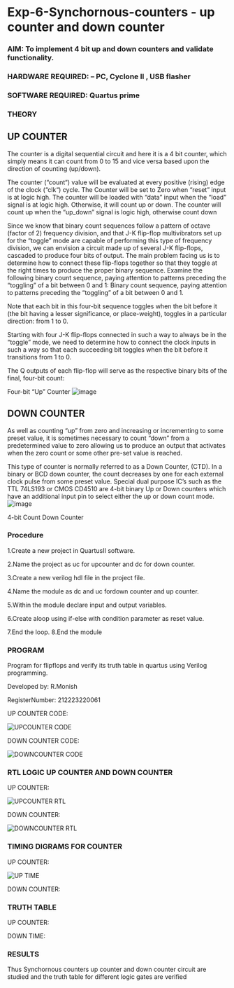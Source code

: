 # Exp-6-Synchornous-counters - up counter and down counter 
### AIM: To implement 4 bit up and down counters and validate  functionality.
### HARDWARE REQUIRED:  – PC, Cyclone II , USB flasher
### SOFTWARE REQUIRED:   Quartus prime
### THEORY 

## UP COUNTER 
The counter is a digital sequential circuit and here it is a 4 bit counter, which simply means it can count from 0 to 15 and vice versa based upon the direction of counting (up/down). 

The counter (“count“) value will be evaluated at every positive (rising) edge of the clock (“clk“) cycle.
The Counter will be set to Zero when “reset” input is at logic high.
The counter will be loaded with “data” input when the “load” signal is at logic high. Otherwise, it will count up or down.
The counter will count up when the “up_down” signal is logic high, otherwise count down

Since we know that binary count sequences follow a pattern of octave (factor of 2) frequency division, and that J-K flip-flop multivibrators set up for the “toggle” mode are capable of performing this type of frequency division, we can envision a circuit made up of several J-K flip-flops, cascaded to produce four bits of output.
The main problem facing us is to determine how to connect these flip-flops together so that they toggle at the right times to produce the proper binary sequence.
Examine the following binary count sequence, paying attention to patterns preceding the “toggling” of a bit between 0 and 1:
Binary count sequence, paying attention to patterns preceding the “toggling” of a bit between 0 and 1.

Note that each bit in this four-bit sequence toggles when the bit before it (the bit having a lesser significance, or place-weight), toggles in a particular direction: from 1 to 0.



 
 

Starting with four J-K flip-flops connected in such a way to always be in the “toggle” mode, we need to determine how to connect the clock inputs in such a way so that each succeeding bit toggles when the bit before it transitions from 1 to 0.

The Q outputs of each flip-flop will serve as the respective binary bits of the final, four-bit count:

 
 

Four-bit “Up” Counter
![image](https://user-images.githubusercontent.com/36288975/169644758-b2f4339d-9532-40c5-af40-8f4f8c942e2c.png)



## DOWN COUNTER 

As well as counting “up” from zero and increasing or incrementing to some preset value, it is sometimes necessary to count “down” from a predetermined value to zero allowing us to produce an output that activates when the zero count or some other pre-set value is reached.

This type of counter is normally referred to as a Down Counter, (CTD). In a binary or BCD down counter, the count decreases by one for each external clock pulse from some preset value. Special dual purpose IC’s such as the TTL 74LS193 or CMOS CD4510 are 4-bit binary Up or Down counters which have an additional input pin to select either the up or down count mode.
![image](https://user-images.githubusercontent.com/36288975/169644844-1a14e123-7228-4ed8-81a9-eb937dff4ac8.png)


4-bit Count Down Counter
### Procedure
1.Create a new project in QuartusII software.

2.Name the project as uc for upcounter and dc for down counter. 

3.Create a new verilog hdl file in the project file.

4.Name the module as dc and uc fordown counter and up counter.

5.Within the module declare input and output variables.

6.Create aloop using if-else with condition parameter as reset value.

7.End the loop. 8.End the module


### PROGRAM 

Program for flipflops  and verify its truth table in quartus using Verilog programming.

Developed by: R.Monish

RegisterNumber:  212223220061

UP COUNTER CODE:

![UPCOUNTER CODE](https://github.com/monishr288/Exp-7-Synchornous-counters-/assets/147474049/2499280a-aa97-42e4-ada1-24802225867b)

DOWN COUNTER CODE:

![DOWNCOUNTER CODE](https://github.com/monishr288/Exp-7-Synchornous-counters-/assets/147474049/aef14061-003a-4bf1-bef2-daebf0248857)






### RTL LOGIC UP COUNTER AND DOWN COUNTER  

UP COUNTER:

![UPCOUNTER RTL](https://github.com/monishr288/Exp-7-Synchornous-counters-/assets/147474049/344cbac9-e0ce-49bc-90a0-30dac6db863f)

DOWN COUNTER:

![DOWNCOUNTER RTL](https://github.com/monishr288/Exp-7-Synchornous-counters-/assets/147474049/4b02e83f-d735-4fe9-be35-a27815af1c70)








### TIMING DIGRAMS FOR COUNTER  
UP COUNTER:

![UP TIME](https://github.com/monishr288/Exp-7-Synchornous-counters-/assets/147474049/a1f772b6-d5c3-4823-9bbb-8a70ff38eb4d)



DOWN COUNTER:




### TRUTH TABLE 
UP COUNTER:

DOWN TIME:





### RESULTS 
Thus Synchornous counters up counter and down counter circuit are studied and the truth table for different logic gates are verified
